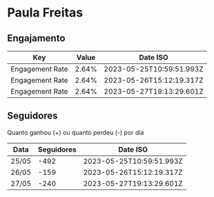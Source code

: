 # Paula Freitas

## Engajamento

| Key             | Value | Date ISO                 |
| --------------- | ----- | ------------------------ |
| Engagement Rate | 2.64% | 2023-05-25T10:59:51.993Z |
| Engagement Rate | 2.64% | 2023-05-26T15:12:19.317Z |
| Engagement Rate | 2.64% | 2023-05-27T19:13:29.601Z |

## Seguidores

Quanto ganhou (+) ou quanto perdeu (-) por dia

| Data  | Seguidores | Date ISO                 |
| ----- | ---------- | ------------------------ |
| 25/05 | -492       | 2023-05-25T10:59:51.993Z |
| 26/05 | -159       | 2023-05-26T15:12:19.317Z |
| 27/05 | -240       | 2023-05-27T19:13:29.601Z |